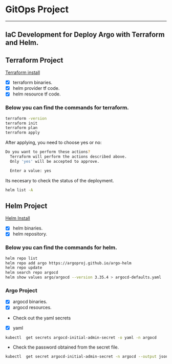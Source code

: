 # GitOps Project
---
## IaC Development for Deploy Argo with Terraform and Helm.
## Terraform Project
[Terraform install](https://developer.hashicorp.com/terraform/downloads)   
- [x] terraform binaries.
- [x] helm provider tf code.
- [x] helm resource tf code.

### Below you can find the commands for terraform.
```bash
terraform -version
terraform init
terraform plan
terraform apply
```
After applying, you need to choose yes or no:

```bash
Do you want to perform these actions?
  Terraform will perform the actions described above.
  Only 'yes' will be accepted to approve.

  Enter a value: yes
```
Its necesary to check the status of the deployment.
```bash
helm list -A
```
## Helm Project
[Helm Install](https://helm.sh/docs/intro/install)
- [x] helm binaries.
- [x] helm repository.
### Below you can find the commands for helm.
```bash
helm repo list
helm repo add argo https://argoproj.github.io/argo-helm
helm repo update
helm search repo argocd
helm show values argo/argocd --version 3.35.4 > argocd-defaults.yaml
```
### Argo Project
- [x] argocd binaries.
- [x] argocd resources.

-  Check out the yaml secrets
-  [x] yaml
```bash
kubectl  get secrets argocd-initial-admin-secret -o yaml -n argocd
```
- Check the password obtained from the secret file.
```bash
kubectl  get secret argocd-initial-admin-secret -n argocd --output jsonpath="{.data.password}" | base64 --decode
```